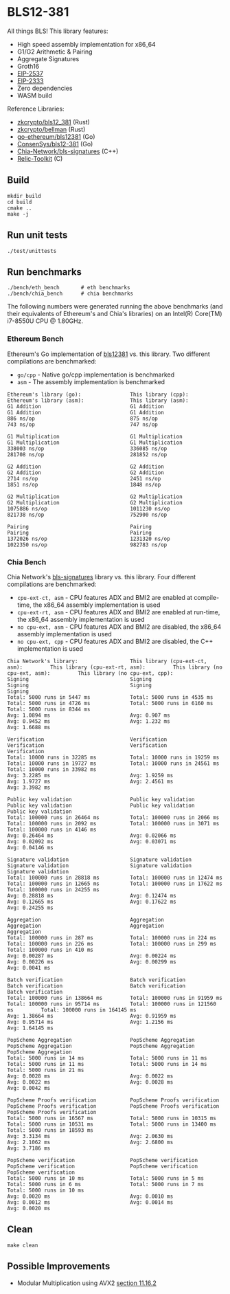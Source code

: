 # BLS12-381
All things BLS! This library features:

- High speed assembly implementation for x86_64
- G1/G2 Arithmetic & Pairing
- Aggregate Signatures
- Groth16
- [EIP-2537](https://eips.ethereum.org/EIPS/eip-2537)
- [EIP-2333](https://eips.ethereum.org/EIPS/eip-2333)
- Zero dependencies
- WASM build

Reference Libraries:
- [zkcrypto/bls12_381](https://github.com/zkcrypto/bls12_381) (Rust)
- [zkcrypto/bellman](https://github.com/zkcrypto/bellman) (Rust)
- [go-ethereum/bls12381](https://github.com/ethereum/go-ethereum/tree/master/crypto/bls12381) (Go)
- [ConsenSys/bls12-381](https://github.com/ConsenSys/gnark-crypto/tree/master/ecc/bls12-381) (Go)
- [Chia-Network/bls-signatures](https://github.com/Chia-Network/bls-signatures) (C++)
- [Relic-Toolkit](https://github.com/relic-toolkit/relic) (C)

## Build
```
mkdir build
cd build
cmake ..
make -j
```

## Run unit tests
```
./test/unittests
```

## Run benchmarks
```
./bench/eth_bench       # eth benchmarks
./bench/chia_bench      # chia benchmarks
```
The following numbers were generated running the above benchmarks (and their equivalents of Ethereum's and Chia's libraries) on an Intel(R) Core(TM) i7-8550U CPU @ 1.80GHz.

### Ethereum Bench
Ethereum's Go implementation of [bls12381](https://github.com/ethereum/go-ethereum/tree/master/crypto/bls12381) vs. this library. Two different compilations are benchmarked:
- `go/cpp` - Native go/cpp implementation is benchmarked
- `asm` - The assembly implementation is benchmarked
```
Ethereum's library (go):                This library (cpp):                     Ethereum's library (asm):               This library (asm):
G1 Addition                             G1 Addition                             G1 Addition                             G1 Addition
886 ns/op                               875 ns/op                               743 ns/op                               747 ns/op

G1 Multiplication                       G1 Multiplication                       G1 Multiplication                       G1 Multiplication
338003 ns/op                            336085 ns/op                            281708 ns/op                            281852 ns/op

G2 Addition                             G2 Addition                             G2 Addition                             G2 Addition
2714 ns/op                              2451 ns/op                              1851 ns/op                              1848 ns/op

G2 Multiplication                       G2 Multiplication                       G2 Multiplication                       G2 Multiplication
1075886 ns/op                           1011230 ns/op                           821738 ns/op                            752900 ns/op

Pairing                                 Pairing                                 Pairing                                 Pairing
1372026 ns/op                           1231320 ns/op                           1022350 ns/op                           982783 ns/op
```
### Chia Bench
Chia Network's [bls-signatures](https://github.com/Chia-Network/bls-signatures) library vs. this library. Four different compilations are benchmarked:
- `cpu-ext-ct, asm` - CPU features ADX and BMI2 are enabled at compile-time, the x86_64 assembly implementation is used
- `cpu-ext-rt, asm` - CPU features ADX and BMI2 are enabled at run-time, the x86_64 assembly implementation is used
- `no cpu-ext, asm` - CPU features ADX and BMI2 are disabled, the x86_64 assembly implementation is used
- `no cpu-ext, cpp` - CPU features ADX and BMI2 are disabled, the C++ implementation is used
```
Chia Network's library:                 This library (cpu-ext-ct, asm):         This library (cpu-ext-rt, asm):         This library (no cpu-ext, asm):         This library (no cpu-ext, cpp):
Signing                                 Signing                                 Signing                                 Signing                                 Signing
Total: 5000 runs in 5447 ms             Total: 5000 runs in 4535 ms             Total: 5000 runs in 4726 ms             Total: 5000 runs in 6160 ms             Total: 5000 runs in 8344 ms
Avg: 1.0894 ms                          Avg: 0.907 ms                           Avg: 0.9452 ms                          Avg: 1.232 ms                           Avg: 1.6688 ms

Verification                            Verification                            Verification                            Verification                            Verification
Total: 10000 runs in 32285 ms           Total: 10000 runs in 19259 ms           Total: 10000 runs in 19727 ms           Total: 10000 runs in 24561 ms           Total: 10000 runs in 33982 ms
Avg: 3.2285 ms                          Avg: 1.9259 ms                          Avg: 1.9727 ms                          Avg: 2.4561 ms                          Avg: 3.3982 ms

Public key validation                   Public key validation                   Public key validation                   Public key validation                   Public key validation
Total: 100000 runs in 26464 ms          Total: 100000 runs in 2066 ms           Total: 100000 runs in 2092 ms           Total: 100000 runs in 3071 ms           Total: 100000 runs in 4146 ms
Avg: 0.26464 ms                         Avg: 0.02066 ms                         Avg: 0.02092 ms                         Avg: 0.03071 ms                         Avg: 0.04146 ms

Signature validation                    Signature validation                    Signature validation                    Signature validation                    Signature validation
Total: 100000 runs in 28818 ms          Total: 100000 runs in 12474 ms          Total: 100000 runs in 12665 ms          Total: 100000 runs in 17622 ms          Total: 100000 runs in 24255 ms
Avg: 0.28818 ms                         Avg: 0.12474 ms                         Avg: 0.12665 ms                         Avg: 0.17622 ms                         Avg: 0.24255 ms

Aggregation                             Aggregation                             Aggregation                             Aggregation                             Aggregation
Total: 100000 runs in 287 ms            Total: 100000 runs in 224 ms            Total: 100000 runs in 226 ms            Total: 100000 runs in 299 ms            Total: 100000 runs in 410 ms
Avg: 0.00287 ms                         Avg: 0.00224 ms                         Avg: 0.00226 ms                         Avg: 0.00299 ms                         Avg: 0.0041 ms

Batch verification                      Batch verification                      Batch verification                      Batch verification                      Batch verification
Total: 100000 runs in 138664 ms         Total: 100000 runs in 91959 ms          Total: 100000 runs in 95714 ms          Total: 100000 runs in 121560 ms         Total: 100000 runs in 164145 ms
Avg: 1.38664 ms                         Avg: 0.91959 ms                         Avg: 0.95714 ms                         Avg: 1.2156 ms                         Avg: 1.64145 ms

PopScheme Aggregation                   PopScheme Aggregation                   PopScheme Aggregation                   PopScheme Aggregation                   PopScheme Aggregation
Total: 5000 runs in 14 ms               Total: 5000 runs in 11 ms               Total: 5000 runs in 11 ms               Total: 5000 runs in 14 ms               Total: 5000 runs in 21 ms
Avg: 0.0028 ms                          Avg: 0.0022 ms                          Avg: 0.0022 ms                          Avg: 0.0028 ms                          Avg: 0.0042 ms

PopScheme Proofs verification           PopScheme Proofs verification           PopScheme Proofs verification           PopScheme Proofs verification           PopScheme Proofs verification
Total: 5000 runs in 16567 ms            Total: 5000 runs in 10315 ms            Total: 5000 runs in 10531 ms            Total: 5000 runs in 13400 ms            Total: 5000 runs in 18593 ms
Avg: 3.3134 ms                          Avg: 2.0630 ms                          Avg: 2.1062 ms                          Avg: 2.6800 ms                          Avg: 3.7186 ms

PopScheme verification                  PopScheme verification                  PopScheme verification                  PopScheme verification                  PopScheme verification
Total: 5000 runs in 10 ms               Total: 5000 runs in 5 ms                Total: 5000 runs in 6 ms                Total: 5000 runs in 7 ms                Total: 5000 runs in 10 ms
Avg: 0.0020 ms                          Avg: 0.0010 ms                          Avg: 0.0012 ms                          Avg: 0.0014 ms                          Avg: 0.0020 ms
```

## Clean
```
make clean
```

## Possible Improvements
- Modular Multiplication using AVX2 [section 11.16.2](https://www.cs.princeton.edu/courses/archive/spr18/cos217/reading/x86-64-opt.pdf)
